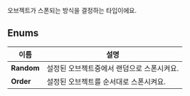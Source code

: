 
오브젝트가 스폰되는 방식을 결정하는 타입이에요. 
## **Enums**

 **이름** | **설명** |
 --- | --- |
**Random** |설정된 오브젝트중에서 랜덤으로 스폰시켜요. |
**Order** |설정된 오브젝트를 순서대로 스폰시켜요. |
